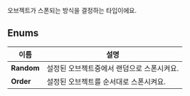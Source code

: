 
오브젝트가 스폰되는 방식을 결정하는 타입이에요. 
## **Enums**

 **이름** | **설명** |
 --- | --- |
**Random** |설정된 오브젝트중에서 랜덤으로 스폰시켜요. |
**Order** |설정된 오브젝트를 순서대로 스폰시켜요. |
